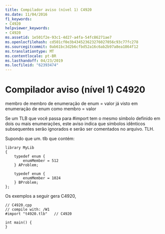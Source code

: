 ```yaml
---
title: Compilador aviso (nível 1) C4920
ms.date: 11/04/2016
f1_keywords:
- C4920
helpviewer_keywords:
- C4920
ms.assetid: 1e501f2e-93c1-4d27-a4fa-54fc86271ae7
ms.openlocfilehash: cd501cf0e3b434523623276027056c93c77fc278
ms.sourcegitcommit: 0ab61bc3d2b6cfbd52a16c6ab2b97a8ea1864f12
ms.translationtype: MT
ms.contentlocale: pt-BR
ms.lasthandoff: 04/23/2019
ms.locfileid: "62393474"
---
```

# <a name="compiler-warning-level-1-c4920"></a>Compilador aviso (nível 1) C4920

membro de membro de enumeração de enum = valor já visto em enumeração de enum como membro = valor

Se um TLB que você passa para #import tem o mesmo símbolo definido em dois ou mais enumerações, este aviso indica que símbolos idênticos subsequentes serão ignorados e serão ser comentados no arquivo. TLH.

Supondo que um. tlb que contém:

```
library MyLib
{
    typedef enum {
        enumMember = 512
    } AProblem;

    typedef enum {
        enumMember = 1024
    } BProblem;
};
```

Os exemplos a seguir gera C4920,

```
// C4920.cpp
// compile with: /W1
#import "t4920.tlb"   // C4920

int main() {
}
```